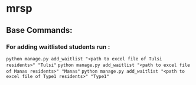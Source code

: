 # mrsp

## Base Commands:
### For adding waitlisted students run : 
```python manage.py add_waitlist "<path to excel file of Tulsi residents>" "Tulsi"```
```python manage.py add_waitlist "<path to excel file of Manas residents>" "Manas"```
```python manage.py add_waitlist "<path to excel file of Type1 residents>" "Type1"```